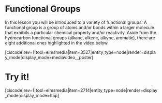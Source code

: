 <div style="float:right;margin:auto"><ebook-button title="Functional Groups" link="https://genchem.science.psu.edu/10-3-functional-groups"></ebook-button></div>



# Functional Groups

In this lesson you will be introduced to a variety of functional groups. A functional group is a group of atoms and/or bonds within a larger molecule that exhibits a particular chemical property and/or reactivity.  Aside from the hydrocarbon functional groups (alkane, alkene, alkyne, aromatic), there are eight additional ones highlighted in the video below.

<media-video>[ciscode|rev=1|tool=elmsmedia|item=3527|entity_type=node|render=display_mode|display_mode=mediavideo__poster]</media-video>


# Try it!

[ciscode|rev=1|tool=elmsmedia|item=2714|entity_type=node|render=display_mode|display_mode=h5p]